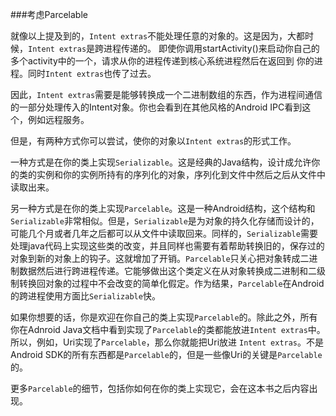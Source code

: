 ###考虑Parcelable

就像以上提及到的，`Intent extras`不能处理任意的对象的。这是因为，大都时候，`Intent extras`是跨进程传递的。
即使你调用startActivity()来启动你自己的多个activity中的一个，请求从你的进程传递到核心系统进程然后在返回到
你的进程。同时`Intent extras`也传了过去。


因此，`Intent extras`需要是能够转换成一个二进制数组的东西，作为进程间通信的一部分处理传入的Intent对象。你也会看到在其他风格的Android IPC看到这个，例如远程服务。

但是，有两种方式你可以尝试，使你的对象以`Intent extras`的形式工作。

一种方式是在你的类上实现`Serializable`。这是经典的Java结构，设计成允许你的类的实例和你的实例所持有的序列化的对象，序列化到文件中然后之后从文件中读取出来。


另一种方式是在你的类上实现`Parcelable`。这是一种Android结构，这个结构和`Serializable`非常相似。但是，`Serializable`是为对象的持久化存储而设计的，可能几个月或者几年之后都可以从文件中读取回来。同样的，`Serializable`需要处理java代码上实现这些类的改变，并且同样也需要有着帮助转换旧的，保存过的对象到新的对象上的钩子。这就增加了开销。`Parcelable`只关心把对象转成二进制数据然后进行跨进程传递。它能够做出这个类定义在从对象转换成二进制和二级制转换回对象的过程中不会改变的简单化假定。作为结果，`Parcelable`在Android的跨进程使用方面比`Serializable`快。

如果你想要的话，你是欢迎在你自己的类上实现`Parcelable`的。除此之外，所有你在Adnroid Java文档中看到实现了`Parcelable`的类都能放进`Intent extras`中。所以，例如，Uri实现了`Parcelable`，那么你就能把Uri放进
`Intent extras`。不是Android SDK的所有东西都是`Parcelable`的，但是一些像Uri的关键是`Parcelable`的。


更多`Parcelable`的细节，包括你如何在你的类上实现它，会在这本书之后内容出现。






